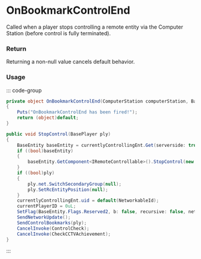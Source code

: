 # OnBookmarkControlEnd
<Badge type="info" text="Bookmark"/><Badge type="danger" text="Carbon Compatible"/><Badge type="warning" text="Oxide Compatible"/>
Called when a player stops controlling a remote entity via the Computer Station (before control is fully terminated).

### Return
Returning a non-null value cancels default behavior.

### Usage
::: code-group
```csharp [Example]
private object OnBookmarkControlEnd(ComputerStation computerStation, BasePlayer ply, BaseEntity local0)
{
	Puts("OnBookmarkControlEnd has been fired!");
	return (object)default;
}
```
```csharp [Source — Assembly-CSharp @ ComputerStation]
public void StopControl(BasePlayer ply)
{
	BaseEntity baseEntity = currentlyControllingEnt.Get(serverside: true);
	if ((bool)baseEntity)
	{
		baseEntity.GetComponent<IRemoteControllable>().StopControl(new CameraViewerId(currentPlayerID, 0L));
	}
	if ((bool)ply)
	{
		ply.net.SwitchSecondaryGroup(null);
		ply.SetRcEntityPosition(null);
	}
	currentlyControllingEnt.uid = default(NetworkableId);
	currentPlayerID = 0uL;
	SetFlag(BaseEntity.Flags.Reserved2, b: false, recursive: false, networkupdate: false);
	SendNetworkUpdate();
	SendControlBookmarks(ply);
	CancelInvoke(ControlCheck);
	CancelInvoke(CheckCCTVAchievement);
}

```
:::
